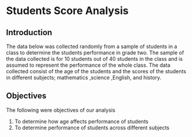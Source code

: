 # Students Score Analysis

## Introduction
The data below was collected randomly from a sample of students in a class to determine the students performance in grade two. The sample of the data collected is for 10 students out of 40 students in the class and is assumed to represent the performance of the whole class. The data collected consist of the age of the students and the scores of the students in different subjects; mathematics ,science ,English, and history.

## Objectives
The following were objectives of our analysis
1. To determine how age affects performance of students
2. To determine performance of students across different subjects